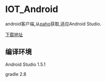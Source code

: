 # IOT_Android

android客户端,从[paho](http://git.eclipse.org/c/paho/org.eclipse.paho.mqtt.java.git/refs/)获取,适应Android Studio.

[下载地址](http://pan.baidu.com/s/1mhqZcBu)

## 编译环境
Android Studio 1.5.1

gradle 2.8

